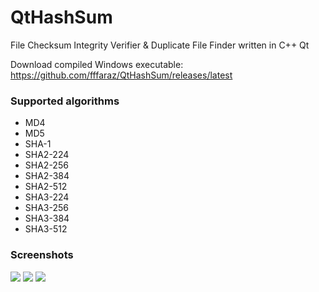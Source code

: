 QtHashSum
=========

File Checksum Integrity Verifier & Duplicate File Finder written in C++ Qt

Download compiled Windows executable: https://github.com/fffaraz/QtHashSum/releases/latest

### Supported algorithms

* MD4
* MD5
* SHA-1
* SHA2-224
* SHA2-256
* SHA2-384
* SHA2-512
* SHA3-224
* SHA3-256
* SHA3-384
* SHA3-512

### Screenshots

![](https://github.com/fffaraz/QtHashSum/raw/master/img/sc1.png)
![](https://github.com/fffaraz/QtHashSum/raw/master/img/sc2.png)
![](https://github.com/fffaraz/QtHashSum/raw/master/img/sc3.png)

